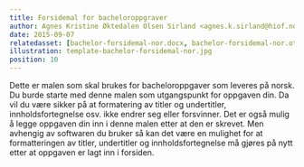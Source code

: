 ```yaml
---
title: Forsidemal for bacheloroppgraver
author: Agnes Kristine Øktedalen Olsen Sirland <agnes.k.sirland@hiof.no>
date: 2015-09-07
relatedasset: [bachelor-forsidemal-nor.docx, bachelor-forsidemal-nor.ott, bachelor-forsidemal-nor.pdf]
illustration: template-bachelor-forsidemal-nor.jpg
position: 10
---
```



Dette er malen som skal brukes for bacheloroppgaver som leveres på norsk. Du burde starte med denne malen som utgangspunkt for oppgaven din. Da vil du være sikker på at formatering av titler og undertitler, innholdsfortegnelse osv. ikke endrer seg eller forsvinner. Det er også mulig å legge oppgaven din inn i denne malen etter at den er skrevet. Men avhengig av softwaren du bruker så kan det være en mulighet for at formatteringen av titler, undertitler og innholdsfortegnelse må gjøres på nytt etter at oppgaven er lagt inn i forsiden.
